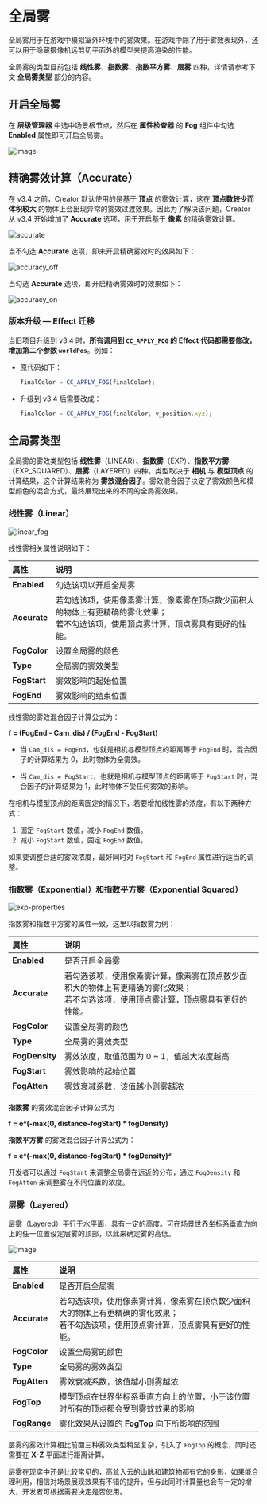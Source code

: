 # 全局雾

全局雾用于在游戏中模拟室外环境中的雾效果。在游戏中除了用于雾效表现外，还可以用于隐藏摄像机远剪切平面外的模型来提高渲染的性能。

全局雾的类型目前包括 **线性雾**、**指数雾**、**指数平方雾**、**层雾** 四种，详情请参考下文 **全局雾类型** 部分的内容。

## 开启全局雾

在 **层级管理器** 中选中场景根节点，然后在 **属性检查器** 的 **Fog** 组件中勾选 **Enabled** 属性即可开启全局雾。

![image](./fog/enable-fog.png)

## 精确雾效计算（Accurate）

在 v3.4 之前，Creator 默认使用的是基于 **顶点** 的雾效计算，这在 **顶点数较少而体积较大** 的物体上会出现异常的雾效过渡效果。因此为了解决该问题，Creator 从 v3.4 开始增加了 **Accurate** 选项，用于开启基于 **像素** 的精确雾效计算。

![accurate](./fog/accurate.png)

当不勾选 **Accurate** 选项，即未开启精确雾效时的效果如下：

![accuracy_off](./fog/accuracy_off.png)

当勾选 **Accurate** 选项，即开启精确雾效时的效果如下：

![accuracy_on](./fog/accuracy_on.png)

### 版本升级 — Effect 迁移

当旧项目升级到 v3.4 时，**所有调用到 `CC_APPLY_FOG` 的 Effect 代码都需要修改，增加第二个参数 `worldPos`**。例如：

- 原代码如下：

    ```ts
    finalColor = CC_APPLY_FOG(finalColor);
    ```

- 升级到 v3.4 后需要改成：

    ```ts
    finalColor = CC_APPLY_FOG(finalColor, v_position.xyz);
    ```

## 全局雾类型

全局雾的雾效类型包括 **线性雾**（LINEAR）、**指数雾**（EXP）、**指数平方雾**（EXP_SQUARED）、**层雾**（LAYERED）四种。类型取决于 **相机** 与 **模型顶点** 的计算结果，这个计算结果称为 **雾效混合因子**。雾效混合因子决定了雾效颜色和模型颜色的混合方式，最终展现出来的不同的全局雾效果。

### 线性雾（Linear）

![linear_fog](./fog/linear_fog.png)

线性雾相关属性说明如下：

| 属性  | 说明  |
| :--- | :---- |
| **Enabled**  | 勾选该项以开启全局雾   |
| **Accurate** | 若勾选该项，使用像素雾计算，像素雾在顶点数少面积大的物体上有更精确的雾化效果；<br> 若不勾选该项，使用顶点雾计算，顶点雾具有更好的性能。|
| **FogColor** | 设置全局雾的颜色 |
| **Type**     | 全局雾的雾效类型 |
| **FogStart** | 雾效影响的起始位置 |
| **FogEnd**   | 雾效影响的结束位置 |

线性雾的雾效混合因子计算公式为：

**f = (FogEnd - Cam_dis) / (FogEnd - FogStart)**

- 当 `Cam_dis = FogEnd`，也就是相机与模型顶点的距离等于 `FogEnd` 时，混合因子的计算结果为 0，此时物体为全雾效。

- 当 `Cam_dis = FogStart`，也就是相机与模型顶点的距离等于 `FogStart` 时，混合因子的计算结果为 1，此时物体不受任何雾效的影响。

在相机与模型顶点的距离固定的情况下，若要增加线性雾的浓度，有以下两种方式：

1. 固定 `FogStart` 数值，减小 `FogEnd` 数值。
2. 减小 `FogStart` 数值，固定 `FogEnd` 数值。

如果要调整合适的雾效浓度，最好同时对 `FogStart` 和 `FogEnd` 属性进行适当的调整。

### 指数雾（Exponential）和指数平方雾（Exponential Squared）

![exp-properties](./fog/exp-properties.png)

指数雾和指数平方雾的属性一致，这里以指数雾为例：

| 属性 | 说明 |
| :---| :--- |
| **Enabled**    | 是否开启全局雾   |
| **Accurate**   | 若勾选该项，使用像素雾计算，像素雾在顶点数少面积大的物体上有更精确的雾化效果；<br> 若不勾选该项，使用顶点雾计算，顶点雾具有更好的性能。 |
| **FogColor**   | 设置全局雾的颜色 |
| **Type**       | 全局雾的雾效类型 |
| **FogDensity** | 雾效浓度，取值范围为 0 ~ 1，值越大浓度越高 |
| **FogStart**   | 雾效影响的起始位置 |
| **FogAtten**   | 雾效衰减系数，该值越小则雾越浓     |

**指数雾** 的雾效混合因子计算公式为：

**f = e^(-max(0, distance-fogStart) * fogDensity)**

**指数平方雾** 的雾效混合因子计算公式为：

**f = e^(-max(0, distance-fogStart) * fogDensity)²**

开发者可以通过 `FogStart` 来调整全局雾在远近的分布，通过 `FogDensity` 和 `FogAtten` 来调整雾在不同位置的浓度。

### 层雾（Layered）

层雾（Layered）平行于水平面，具有一定的高度。可在场景世界坐标系垂直方向上的任一位置设定层雾的顶部，以此来确定雾的高低。

![image](./fog/layerfog.png)

| 属性 | 说明 |
| :---| :--- |
| **Enabled**    | 是否开启全局雾   |
| **Accurate**   | 若勾选该项，使用像素雾计算，像素雾在顶点数少面积大的物体上有更精确的雾化效果；<br> 若不勾选该项，使用顶点雾计算，顶点雾具有更好的性能。 |
| **FogColor**   | 设置全局雾的颜色 |
| **Type**       | 全局雾的雾效类型 |
| **FogAtten**   | 雾效衰减系数，该值越小则雾越浓     |
| **FogTop**     | 模型顶点在世界坐标系垂直方向上的位置，小于该位置时所有的顶点都会受到雾效效果的影响   |
| **FogRange**   | 雾化效果从设置的 **FogTop** 向下所影响的范围 |

层雾的雾效计算相比前面三种雾效类型稍显复杂，引入了 `FogTop` 的概念，同时还需要在 **X-Z** 平面进行距离计算。

层雾在现实中还是比较常见的，高耸入云的山脉和建筑物都有它的身影，如果能合理利用，相信对场景展现效果有不错的提升，但与此同时计算量也会有一定的增大，开发者可根据需要决定是否使用。
